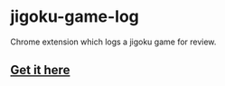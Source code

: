 # jigoku-game-log
Chrome extension which logs a jigoku game for review.

## [Get it here](https://chrome.google.com/webstore/detail/jigoku-game-log/cofpncfeggiibpickflljahgmhabgkeg)